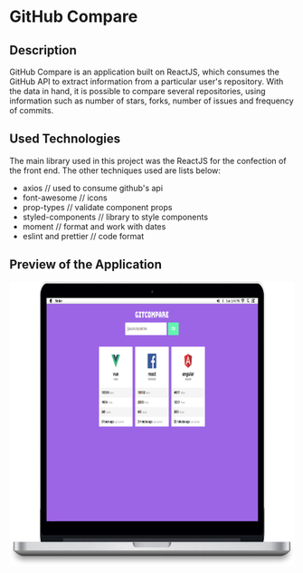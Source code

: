# GitHub Compare

## Description
GitHub Compare is an application built on ReactJS, which consumes the GitHub API to extract information from a particular user's repository. With the data in hand, it is possible to compare several repositories, using information such as number of stars, forks, number of issues and frequency of commits.

## Used Technologies
The main library used in this project was the ReactJS for the confection of the front end. The other techniques used are lists below:

* axios // used to consume github's api
* font-awesome // icons
* prop-types // validate component props
* styled-components // library to style components
* moment // format and work with dates
* eslint and prettier // code format

## Preview of the Application

<p align="center">
 <img src="https://github.com/douglasbrandao21/github-compare/blob/master/src/assets/preview.jpg" width="900" height="500"/>
</p>
